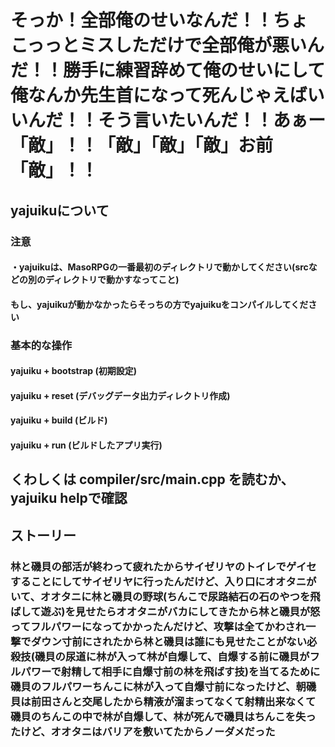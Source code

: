 # そっか！全部俺のせいなんだ！！ちょこっっとミスしただけで全部俺が悪いんだ！！勝手に練習辞めて俺のせいにして俺なんか先生首になって死んじゃえばいいんだ！！そう言いたいんだ！！あぁー「敵」！！「敵」「敵」「敵」お前「敵」！！


## yajuikuについて

### 注意
#### ・yajuikuは、MasoRPGの一番最初のディレクトリで動かしてください(srcなどの別のディレクトリで動かすなってこと)
#### もし、yajuikuが動かなかったらそっちの方でyajuikuをコンパイルしてください
### 基本的な操作
#### yajuiku + bootstrap (初期設定)
#### yajuiku + reset (デバッグデータ出力ディレクトリ作成)
#### yajuiku + build (ビルド)
#### yajuiku + run (ビルドしたアプリ実行)

## くわしくは compiler/src/main.cpp を読むか、yajuiku helpで確認

## ストーリー
### 林と磯貝の部活が終わって疲れたからサイゼリヤのトイレでゲイセすることにしてサイゼリヤに行ったんだけど、入り口にオオタニがいて、オオタニに林と磯貝の野球(ちんこで尿路結石の石のやつを飛ばして遊ぶ)を見せたらオオタニがバカにしてきたから林と磯貝が怒ってフルパワーになってかかったんだけど、攻撃は全てかわされ一撃でダウン寸前にされたから林と磯貝は誰にも見せたことがない必殺技(磯貝の尿道に林が入って林が自爆して、自爆する前に磯貝がフルパワーで射精して相手に自爆寸前の林を飛ばす技)を当てるために磯貝のフルパワーちんこに林が入って自爆寸前になったけど、朝磯貝は前田さんと交尾したから精液が溜まってなくて射精出来なくて磯貝のちんこの中で林が自爆して、林が死んで磯貝はちんこを失ったけど、オオタニはバリアを敷いてたからノーダメだった

